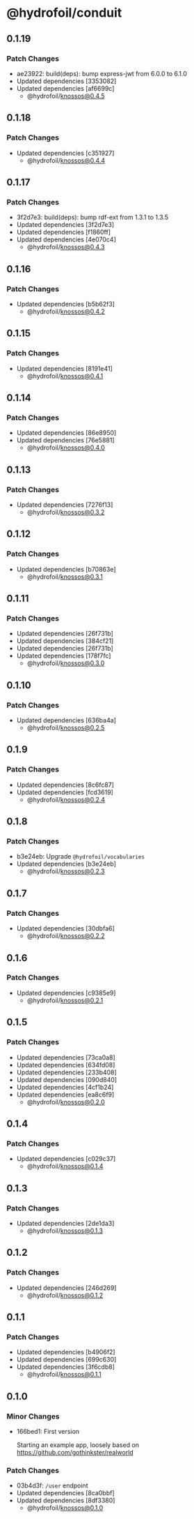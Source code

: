 # @hydrofoil/conduit

## 0.1.19

### Patch Changes

- ae23922: build(deps): bump express-jwt from 6.0.0 to 6.1.0
- Updated dependencies [3353082]
- Updated dependencies [af6699c]
  - @hydrofoil/knossos@0.4.5

## 0.1.18

### Patch Changes

- Updated dependencies [c351927]
  - @hydrofoil/knossos@0.4.4

## 0.1.17

### Patch Changes

- 3f2d7e3: build(deps): bump rdf-ext from 1.3.1 to 1.3.5
- Updated dependencies [3f2d7e3]
- Updated dependencies [f1860ff]
- Updated dependencies [4e070c4]
  - @hydrofoil/knossos@0.4.3

## 0.1.16

### Patch Changes

- Updated dependencies [b5b62f3]
  - @hydrofoil/knossos@0.4.2

## 0.1.15

### Patch Changes

- Updated dependencies [8191e41]
  - @hydrofoil/knossos@0.4.1

## 0.1.14

### Patch Changes

- Updated dependencies [86e8950]
- Updated dependencies [76e5881]
  - @hydrofoil/knossos@0.4.0

## 0.1.13

### Patch Changes

- Updated dependencies [7276f13]
  - @hydrofoil/knossos@0.3.2

## 0.1.12

### Patch Changes

- Updated dependencies [b70863e]
  - @hydrofoil/knossos@0.3.1

## 0.1.11

### Patch Changes

- Updated dependencies [26f731b]
- Updated dependencies [384cf21]
- Updated dependencies [26f731b]
- Updated dependencies [178f7fc]
  - @hydrofoil/knossos@0.3.0

## 0.1.10

### Patch Changes

- Updated dependencies [636ba4a]
  - @hydrofoil/knossos@0.2.5

## 0.1.9

### Patch Changes

- Updated dependencies [8c6fc87]
- Updated dependencies [fcd3619]
  - @hydrofoil/knossos@0.2.4

## 0.1.8

### Patch Changes

- b3e24eb: Upgrade `@hydrofoil/vocabularies`
- Updated dependencies [b3e24eb]
  - @hydrofoil/knossos@0.2.3

## 0.1.7

### Patch Changes

- Updated dependencies [30dbfa6]
  - @hydrofoil/knossos@0.2.2

## 0.1.6

### Patch Changes

- Updated dependencies [c9385e9]
  - @hydrofoil/knossos@0.2.1

## 0.1.5

### Patch Changes

- Updated dependencies [73ca0a8]
- Updated dependencies [634fd08]
- Updated dependencies [233b408]
- Updated dependencies [090d840]
- Updated dependencies [4cf1b24]
- Updated dependencies [ea8c6f9]
  - @hydrofoil/knossos@0.2.0

## 0.1.4

### Patch Changes

- Updated dependencies [c029c37]
  - @hydrofoil/knossos@0.1.4

## 0.1.3

### Patch Changes

- Updated dependencies [2de1da3]
  - @hydrofoil/knossos@0.1.3

## 0.1.2

### Patch Changes

- Updated dependencies [246d269]
  - @hydrofoil/knossos@0.1.2

## 0.1.1

### Patch Changes

- Updated dependencies [b4906f2]
- Updated dependencies [699c630]
- Updated dependencies [3f6cdb8]
  - @hydrofoil/knossos@0.1.1

## 0.1.0

### Minor Changes

- 166bed1: First version

  Starting an example app, loosely based on https://github.com/gothinkster/realworld

### Patch Changes

- 03b4d3f: `/user` endpoint
- Updated dependencies [8ca0bbf]
- Updated dependencies [8df3380]
  - @hydrofoil/knossos@0.1.0
